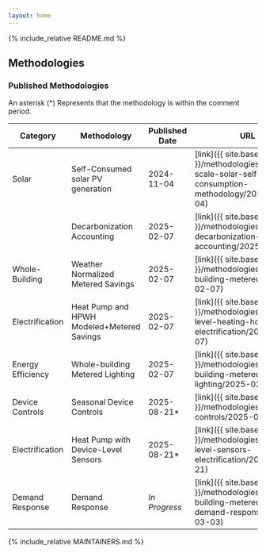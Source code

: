 ```yaml
---
layout: home
---
```


{% include_relative README.md %}

## Methodologies

### Published Methodologies


 An asterisk (\*) Represents that the methodology is within the comment period.

| Category           | Methodology                                      | Published Date | URL |
| ------------------ | ------------------------------------------------ | ------------  | ------------ |
| Solar              | Self-Consumed solar PV generation                | 2024-11-04 | [link]({{ site.baseurl }}/methodologies/small-scale-solar-self-consumption-methodology/2024-11-04) |
|  | Decarbonization Accounting        | 2025-02-07  | [link]({{ site.baseurl }}/methodologies/basic-decarbonization-accounting/2025-02-07) |
| Whole-Building     | Weather Normalized Metered Savings               | 2025-02-07  | [link]({{ site.baseurl }}/methodologies/whole-building-metered/2025-02-07) |
| Electrification    | Heat Pump and HPWH Modeled+Metered Savings       | 2025-02-07 | [link]({{ site.baseurl }}/methodologies/device-level-heating-household-electrification/2025-02-07) |
| Energy Efficiency  | Whole-building Metered Lighting                  | 2025-02-07  | [link]({{ site.baseurl }}/methodologies/whole-building-metered-lighting/2025-02-07) |
| Device Controls  | Seasonal Device Controls                              | 2025-08-21*  | [link]({{ site.baseurl }}/methodologies/seasonal-controls/2025-08-21) |
| Electrification    | Heat Pump with Device-Level Sensors              | 2025-08-21*  | [link]({{ site.baseurl }}/methodologies/device-level-sensors-electrification/2025-08-21) |
| Demand Response    | Demand Response                                  |     *In Progress*       | [link]({{ site.baseurl }}/methodologies/whole-building-metered-demand-response/2025-03-03) |


{% include_relative MAINTAINERS.md %}
